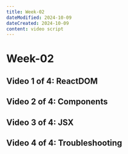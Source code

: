 ```yaml
---
title: Week-02
dateModified: 2024-10-09
dateCreated: 2024-10-09
content: video script
---
```


# Week-02

## Video 1 of 4: ReactDOM

## Video 2 of 4: Components

## Video 3 of 4: JSX

## Video 4 of 4: Troubleshooting
